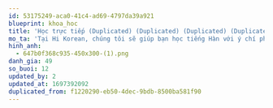 ```yaml
---
id: 53175249-aca0-41c4-ad69-4797da39a921
blueprint: khoa_hoc
title: 'Học trực tiếp (Duplicated) (Duplicated) (Duplicated) (Duplicated)'
mo_ta: 'Tại Hi Korean, chúng tôi sẽ giúp bạn học tiếng Hàn với ý chí phấn đấu, tự tin để vững tiến vào tương lai và tự tin bước vào các công ty Hàn Quốc để làm việc.'
hinh_anh:
  - 647b0f368c935-450x300-(1).png
danh_gia: 49
so_buoi: 12
updated_by: 2
updated_at: 1697392092
duplicated_from: f1220290-eb50-4dec-9bdb-8500ba581f90
---
```

